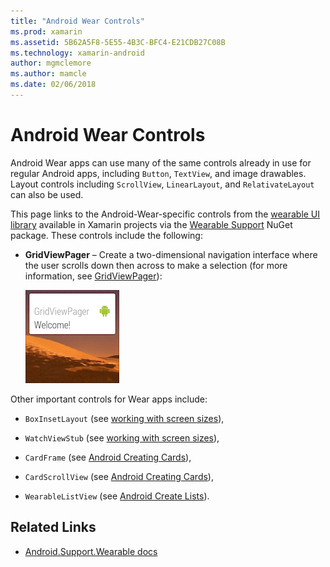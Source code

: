 ```yaml
---
title: "Android Wear Controls"
ms.prod: xamarin
ms.assetid: 5B62A5F8-5E55-4B3C-BFC4-E21CDB27C08B
ms.technology: xamarin-android
author: mgmclemore
ms.author: mamcle
ms.date: 02/06/2018
---
```


# Android Wear Controls

Android Wear apps can use many of the same controls already in use for
regular Android apps, including `Button`, `TextView`, and image
drawables. Layout controls including `ScrollView`, `LinearLayout`, and
`RelativateLayout` can also be used.

This page links to the Android-Wear-specific controls from the 
[wearable UI library](https://developer.android.com/training/wearables/apps/layouts.html#UiLibrary) 
available in Xamarin projects via the 
[Wearable Support](http://www.nuget.org/packages/Xamarin.Android.Wear/) 
NuGet package. These controls include the following:

-   **GridViewPager** &ndash; Create a two-dimensional navigation
    interface where the user scrolls down then across to make a
    selection (for more information, see
    [GridViewPager](~/android/wear/user-interface/controls/gridviewpager.md)):

    ![Example screenshot of a GridViewPager](images/gridviewpager.png)

Other important controls for Wear apps include:

* `BoxInsetLayout` (see [working with screen sizes](~/android/wear/screen-sizes.md)),

* `WatchViewStub` (see [working with screen sizes](~/android/wear/screen-sizes.md)),

* `CardFrame` (see [Android Creating Cards](https://developer.android.com/training/wearables/ui/cards.html)),

* `CardScrollView` (see [Android Creating Cards](https://developer.android.com/training/wearables/ui/cards.html)),

* `WearableListView` (see [Android Create Lists](https://developer.android.com/training/wearables/ui/lists.html)).


## Related Links

- [Android.Support.Wearable docs](https://developer.android.com/reference/android/support/wearable/view/package-summary.html)
